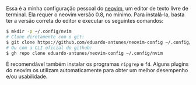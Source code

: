 Essa é a minha configuração pessoal do [neovim](https://neovim.io/), um editor de texto livre de terminal. Ela requer o neovim
versão 0.8, no mínimo. Para instalá-la, basta ter a versão correta do editor e executar os seguintes comandos:

```sh
$ mkdir -p ~/.config/nvim
# Clone diretamente com o git:
$ git clone https://github.com/eduardo-antunes/neovim-config ~/.config/nvim
# Ou com a CLI oficial do github:
$ gh repo clone eduardo-antunes/neovim-config ~/.config/nvim
```

É recomendável também instalar os programas `ripgrep` e `fd`. Alguns plugins do neovim os utilizam automaticamente para obter um melhor
desempenho e/ou usabilidade.
